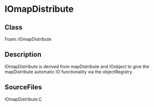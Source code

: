 # IOmapDistribute 
## Class
Foam::IOmapDistribute

## Description
IOmapDistribute is derived from mapDistribute and
IOobject to give the mapDistribute
automatic IO functionality via the objectRegistry.

## SourceFiles
IOmapDistribute.C

